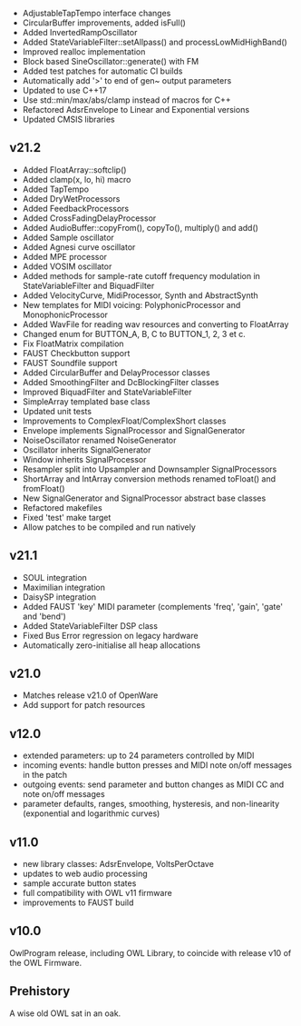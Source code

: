 * AdjustableTapTempo interface changes
* CircularBuffer improvements, added isFull()
* Added InvertedRampOscillator
* Added StateVariableFilter::setAllpass() and processLowMidHighBand()
* Improved realloc implementation
* Block based SineOscillator::generate() with FM
* Added test patches for automatic CI builds
* Automatically add '>' to end of gen~ output parameters
* Updated to use C++17
* Use std::min/max/abs/clamp instead of macros for C++
* Refactored AdsrEnvelope to Linear and Exponential versions
* Updated CMSIS libraries

v21.2
-----

* Added FloatArray::softclip()
* Added clamp(x, lo, hi) macro
* Added TapTempo
* Added DryWetProcessors
* Added FeedbackProcessors
* Added CrossFadingDelayProcessor
* Added AudioBuffer::copyFrom(), copyTo(), multiply() and add()
* Added Sample oscillator
* Added Agnesi curve oscillator
* Added MPE processor
* Added VOSIM oscillator
* Added methods for sample-rate cutoff frequency modulation in StateVariableFilter and BiquadFilter
* Added VelocityCurve, MidiProcessor, Synth and AbstractSynth
* New templates for MIDI voicing: PolyphonicProcessor and MonophonicProcessor
* Added WavFile for reading wav resources and converting to FloatArray
* Changed enum for BUTTON_A, B, C to BUTTON_1, 2, 3 et c.
* Fix FloatMatrix compilation
* FAUST Checkbutton support
* FAUST Soundfile support
* Added CircularBuffer and DelayProcessor classes
* Added SmoothingFilter and DcBlockingFilter classes
* Improved BiquadFilter and StateVariableFilter
* SimpleArray templated base class
* Updated unit tests
* Improvements to ComplexFloat/ComplexShort classes
* Envelope implements SignalProcessor and SignalGenerator
* NoiseOscillator renamed NoiseGenerator
* Oscillator inherits SignalGenerator
* Window inherits SignalProcessor
* Resampler split into Upsampler and Downsampler SignalProcessors
* ShortArray and IntArray conversion methods renamed toFloat() and fromFloat()
* New SignalGenerator and SignalProcessor abstract base classes
* Refactored makefiles
* Fixed 'test' make target
* Allow patches to be compiled and run natively

v21.1
-----

* SOUL integration
* Maximilian integration
* DaisySP integration
* Added FAUST 'key' MIDI parameter (complements 'freq', 'gain', 'gate' and 'bend')
* Added StateVariableFilter DSP class
* Fixed Bus Error regression on legacy hardware
* Automatically zero-initialise all heap allocations

v21.0
-----

* Matches release v21.0 of OpenWare
* Add support for patch resources

v12.0
-----

* extended parameters: up to 24 parameters controlled by MIDI
* incoming events: handle button presses and MIDI note on/off messages in the patch
* outgoing events: send parameter and button changes as MIDI CC and note on/off messages
* parameter defaults, ranges, smoothing, hysteresis, and non-linearity (exponential and logarithmic curves)

v11.0
-----

* new library classes: AdsrEnvelope, VoltsPerOctave
* updates to web audio processing
* sample accurate button states
* full compatibility with OWL v11 firmware
* improvements to FAUST build

v10.0
-----

OwlProgram release, including OWL Library, to coincide with release v10 of the OWL Firmware.


Prehistory
-----------

A wise old OWL sat in an oak.
